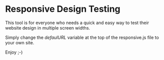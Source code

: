 # Responsive Design Testing
This tool is for everyone who needs a quick and easy way to test their website design in multiple screen widths.

Simply change the *defaulURL* variable at the top of the responsive.js file to your own site.

Enjoy ;-)